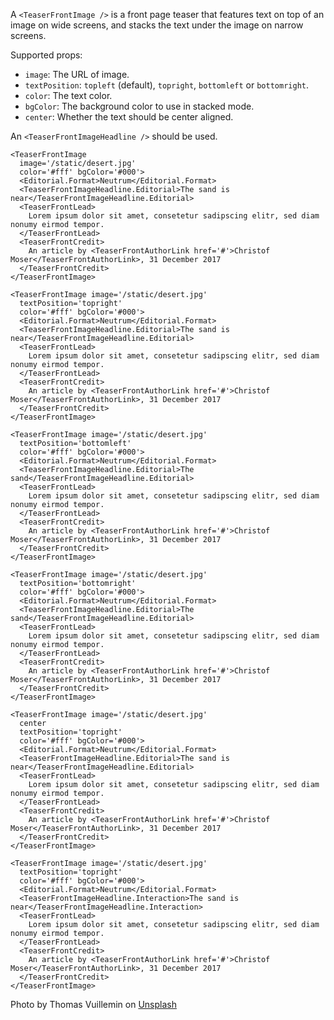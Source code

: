 A `<TeaserFrontImage />` is a front page teaser that features text on top of an image on wide screens, and stacks the text under the image on narrow screens.

Supported props:
- `image`: The URL of image.
- `textPosition`: `topleft` (default), `topright`, `bottomleft` or `bottomright`.
- `color`: The text color.
- `bgColor`: The background color to use in stacked mode.
- `center`: Whether the text should be center aligned.

An `<TeaserFrontImageHeadline />` should be used.

```react
<TeaserFrontImage
  image='/static/desert.jpg'
  color='#fff' bgColor='#000'>
  <Editorial.Format>Neutrum</Editorial.Format>
  <TeaserFrontImageHeadline.Editorial>The sand is near</TeaserFrontImageHeadline.Editorial>
  <TeaserFrontLead>
    Lorem ipsum dolor sit amet, consetetur sadipscing elitr, sed diam nonumy eirmod tempor.
  </TeaserFrontLead>
  <TeaserFrontCredit>
    An article by <TeaserFrontAuthorLink href='#'>Christof Moser</TeaserFrontAuthorLink>, 31 December 2017
  </TeaserFrontCredit>
</TeaserFrontImage>
```

```react
<TeaserFrontImage image='/static/desert.jpg'
  textPosition='topright'
  color='#fff' bgColor='#000'>
  <Editorial.Format>Neutrum</Editorial.Format>
  <TeaserFrontImageHeadline.Editorial>The sand is near</TeaserFrontImageHeadline.Editorial>
  <TeaserFrontLead>
    Lorem ipsum dolor sit amet, consetetur sadipscing elitr, sed diam nonumy eirmod tempor.
  </TeaserFrontLead>
  <TeaserFrontCredit>
    An article by <TeaserFrontAuthorLink href='#'>Christof Moser</TeaserFrontAuthorLink>, 31 December 2017
  </TeaserFrontCredit>
</TeaserFrontImage>
```

```react
<TeaserFrontImage image='/static/desert.jpg'
  textPosition='bottomleft'
  color='#fff' bgColor='#000'>
  <Editorial.Format>Neutrum</Editorial.Format>
  <TeaserFrontImageHeadline.Editorial>The sand</TeaserFrontImageHeadline.Editorial>
  <TeaserFrontLead>
    Lorem ipsum dolor sit amet, consetetur sadipscing elitr, sed diam nonumy eirmod tempor.
  </TeaserFrontLead>
  <TeaserFrontCredit>
    An article by <TeaserFrontAuthorLink href='#'>Christof Moser</TeaserFrontAuthorLink>, 31 December 2017
  </TeaserFrontCredit>
</TeaserFrontImage>
```

```react
<TeaserFrontImage image='/static/desert.jpg'
  textPosition='bottomright'
  color='#fff' bgColor='#000'>
  <Editorial.Format>Neutrum</Editorial.Format>
  <TeaserFrontImageHeadline.Editorial>The sand</TeaserFrontImageHeadline.Editorial>
  <TeaserFrontLead>
    Lorem ipsum dolor sit amet, consetetur sadipscing elitr, sed diam nonumy eirmod tempor.
  </TeaserFrontLead>
  <TeaserFrontCredit>
    An article by <TeaserFrontAuthorLink href='#'>Christof Moser</TeaserFrontAuthorLink>, 31 December 2017
  </TeaserFrontCredit>
</TeaserFrontImage>
```

```react
<TeaserFrontImage image='/static/desert.jpg'
  center
  textPosition='topright' 
  color='#fff' bgColor='#000'>
  <Editorial.Format>Neutrum</Editorial.Format>
  <TeaserFrontImageHeadline.Editorial>The sand is near</TeaserFrontImageHeadline.Editorial>
  <TeaserFrontLead>
    Lorem ipsum dolor sit amet, consetetur sadipscing elitr, sed diam nonumy eirmod tempor.
  </TeaserFrontLead>
  <TeaserFrontCredit>
    An article by <TeaserFrontAuthorLink href='#'>Christof Moser</TeaserFrontAuthorLink>, 31 December 2017
  </TeaserFrontCredit>
</TeaserFrontImage>
```

```react
<TeaserFrontImage image='/static/desert.jpg'
  textPosition='topright'
  color='#fff' bgColor='#000'>
  <Editorial.Format>Neutrum</Editorial.Format>
  <TeaserFrontImageHeadline.Interaction>The sand is near</TeaserFrontImageHeadline.Interaction>
  <TeaserFrontLead>
    Lorem ipsum dolor sit amet, consetetur sadipscing elitr, sed diam nonumy eirmod tempor.
  </TeaserFrontLead>
  <TeaserFrontCredit>
    An article by <TeaserFrontAuthorLink href='#'>Christof Moser</TeaserFrontAuthorLink>, 31 December 2017
  </TeaserFrontCredit>
</TeaserFrontImage>
```

Photo by Thomas Vuillemin on [Unsplash](https://unsplash.com/photos/c1_K8Qfd_iQ)

